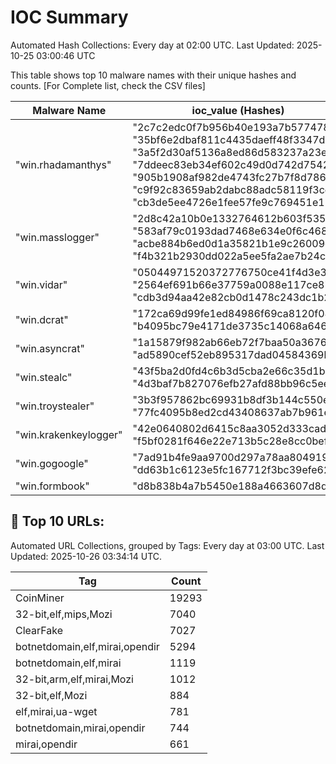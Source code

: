 # IOC Summary

Automated Hash Collections: Every day at 02:00 UTC. Last Updated: 2025-10-25 03:00:46 UTC

This table shows top 10 malware names with their unique hashes and counts. [For Complete list, check the CSV files]

| Malware Name | ioc_value (Hashes) | Count |
|--------------|--------------------|-------|
|  "win.rhadamanthys" |  "2c7c2edc0f7b956b40e193a7b5774788"<br> "35bf6e2dbaf811c4435daeff48f3347d"<br> "3a5f2d30af5136a8ed86d583237a23e9"<br> "7ddeec83eb34ef602c49d0d742d75424"<br> "905b1908af982de4743fc27b7f8d7869"<br> "c9f92c83659ab2dabc88adc58119f3cd"<br> "cb3de5ee4726e1fee57fe9c769451e11" | 7 |
|  "win.masslogger" |  "2d8c42a10b0e1332764612b603f5350a"<br> "583af79c0193dad7468e634e0f6c4684"<br> "acbe884b6ed0d1a35821b1e9c26009ed"<br> "f4b321b2930dd022a5ee5fa2ae7b24cb" | 4 |
|  "win.vidar" |  "05044971520372776750ce41f4d3e3be"<br> "2564ef691b66e37759a0088e117ce875"<br> "cdb3d94aa42e82cb0d1478c243dc1b22" | 3 |
|  "win.dcrat" |  "172ca69d99fe1ed84986f69ca8120f04"<br> "b4095bc79e4171de3735c14068a646f0" | 2 |
|  "win.asyncrat" |  "1a15879f982ab66eb72f7baa50a36765"<br> "ad5890cef52eb895317dad04584369ba" | 2 |
|  "win.stealc" |  "43f5ba2d0fd4c6b3d5cba2e66c35d1ba"<br> "4d3baf7b827076efb27afd88bb96c5ee" | 2 |
|  "win.troystealer" |  "3b3f957862bc69931b8df3b144c550ef"<br> "77fc4095b8ed2cd43408637ab7b961e5" | 2 |
|  "win.krakenkeylogger" |  "42e0640802d6415c8aa3052d333cad18"<br> "f5bf0281f646e22e713b5c28e8cc0bef" | 2 |
|  "win.gogoogle" |  "7ad91b4fe9aa9700d297a78aa8049199"<br> "dd63b1c6123e5fc167712f3bc39efe62" | 2 |
|  "win.formbook" |  "d8b838b4a7b5450e188a4663607d8d9c" | 1 |



<!-- url_summary_start -->
## 🔗 Top 10 URLs:

Automated URL Collections, grouped by Tags: Every day at 03:00 UTC. Last Updated: 2025-10-26 03:34:14 UTC.

| Tag | Count |
|-----|-------|
| CoinMiner | 19293 |
| 32-bit,elf,mips,Mozi | 7040 |
| ClearFake | 7027 |
| botnetdomain,elf,mirai,opendir | 5294 |
| botnetdomain,elf,mirai | 1119 |
| 32-bit,arm,elf,mirai,Mozi | 1012 |
| 32-bit,elf,Mozi | 884 |
| elf,mirai,ua-wget | 781 |
| botnetdomain,mirai,opendir | 744 |
| mirai,opendir | 661 |
<!-- url_summary_end -->

